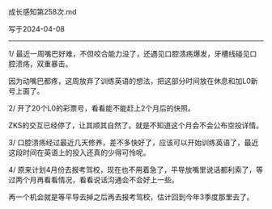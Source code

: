 成长感知第258次.md

写于2024-04-08

-----

1/ 最近一周嘴巴好难，不但咬合能力没了，还遇见口腔溃疡爆发，牙槽线碰见口腔溃疡，双重暴击。

因为动嘴巴都疼，这周放弃了训练英语的想法，把这部分时间放在休息和加L0新号上面了。

2/ 开了20个L0的彩票号，看看能不能赶上2个月后的快照。

ZKS的交互已经停了，让其顺其自然了。就是不知道这个月会不会公布空投详情。

3/ 口腔溃疡经过最近几天修养，差不多快好了，应该可以开始训练英语了，最近这段时间在英语上的投入还真的少得可怜呢。

4/ 原来计划4月份去报考驾校，现在也不用着急了，平导放嘴里说话都利索了，等过两个月再看看情况，看看说话沟通会不会好上一些。

再一个机会就是等平导去掉之后再去报考驾校，估计回到今年3季度那里去了。
